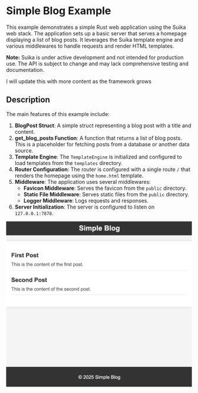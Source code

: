 # Simple Blog Example

This example demonstrates a simple Rust web application using the Suika web
stack. The application sets up a basic server that serves a homepage displaying
a list of blog posts. It leverages the Suika template engine and various
middlewares to handle requests and render HTML templates.

**Note:** Suika is under active development and not intended for production use.
The API is subject to change and may lack comprehensive testing and
documentation.

I will update this with more content as the framework grows

## Description

The main features of this example include:

1. **BlogPost Struct**: A simple struct representing a blog post with a title
   and content.
2. **get_blog_posts Function**: A function that returns a list of blog posts.
   This is a placeholder for fetching posts from a database or another data
   source.
3. **Template Engine**: The `TemplateEngine` is initialized and configured to
   load templates from the `templates` directory.
4. **Router Configuration**: The router is configured with a single route `/`
   that renders the homepage using the `home.html` template.
5. **Middleware**: The application uses several middlewares:
   - **Favicon Middleware**: Serves the favicon from the `public` directory.
   - **Static File Middleware**: Serves static files from the `public`
     directory.
   - **Logger Middleware**: Logs requests and responses.
6. **Server Initialization**: The server is configured to listen on
   `127.0.0.1:7878`.

![Screenshot 2025-01-01 at 22.55.29](public/Screenshot%202025-01-01%20at%2022.55.29.png)
